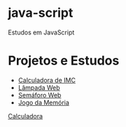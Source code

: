 # java-script
Estudos em JavaScript

<h1>Projetos e Estudos</h1>

<ul>
  <li><a href="https://luistomasini.github.io/java-script/projetos-avulsos/imc-js/index.html">Calculadora de IMC
  <li><a href="https://luistomasini.github.io/java-script/projetos-avulsos/lampada-js/index.html">Lâmpada Web
  <li><a href="https://luistomasini.github.io/java-script/projetos-avulsos/semaforo-js/index.html">Semáforo Web
  <li><a href="https://luistomasini.github.io/java-script/projetos-avulsos/memory-game-js/pages/game.html">Jogo da Memória
</ul>

[Calculadora](https://luistomasini.github.io/java-script/hcode-js/projetos-hcode/projeto-calculadora)
